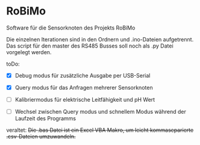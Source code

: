 # RoBiMo
 
Software für die Sensorknoten des Projekts RoBiMo

Die einzelnen Iterationen sind in den Ordnern und .ino-Dateien aufgetrennt. Das script für den master des RS485 Busses soll noch als .py Datei vorgelegt werden.

toDo:
- [x] Debug modus für zusätzliche Ausgabe per USB-Serial
- [x] Query modus für das Anfragen mehrerer Sensorknoten
- [ ] Kalibriermodus für elektrische Leitfähigkeit und pH Wert
- [ ] Wechsel zwischen Query modus und schnellem Modus während der Laufzeit des Programms 


veraltet: ~~Die .bas Datei ist ein Excel VBA Makro, um leicht kommaseparierte .csv-Dateien umzuwandeln.~~
